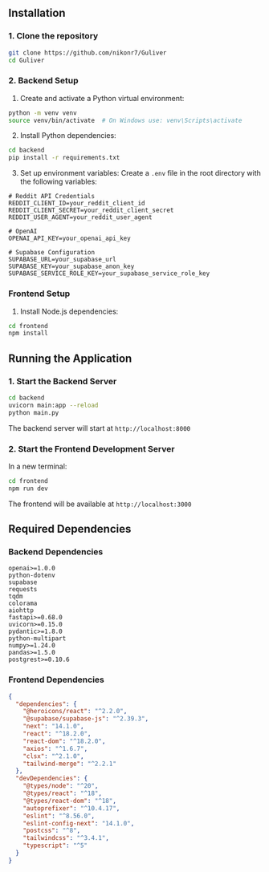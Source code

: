 
## Installation

### 1. Clone the repository
```bash
git clone https://github.com/nikonr7/Guliver
cd Guliver
```

### 2. Backend Setup

1. Create and activate a Python virtual environment:
```bash
python -m venv venv
source venv/bin/activate  # On Windows use: venv\Scripts\activate
```

2. Install Python dependencies:
```bash
cd backend
pip install -r requirements.txt
```

3. Set up environment variables:
   Create a `.env` file in the root directory with the following variables:
```env
# Reddit API Credentials
REDDIT_CLIENT_ID=your_reddit_client_id
REDDIT_CLIENT_SECRET=your_reddit_client_secret
REDDIT_USER_AGENT=your_reddit_user_agent

# OpenAI
OPENAI_API_KEY=your_openai_api_key

# Supabase Configuration
SUPABASE_URL=your_supabase_url
SUPABASE_KEY=your_supabase_anon_key
SUPABASE_SERVICE_ROLE_KEY=your_supabase_service_role_key
```


### Frontend Setup

1. Install Node.js dependencies:
```bash
cd frontend
npm install
```

## Running the Application

### 1. Start the Backend Server

```bash
cd backend
uvicorn main:app --reload
python main.py
```
The backend server will start at `http://localhost:8000`

### 2. Start the Frontend Development Server

In a new terminal:
```bash
cd frontend
npm run dev
```
The frontend will be available at `http://localhost:3000`

## Required Dependencies

### Backend Dependencies
```
openai>=1.0.0
python-dotenv
supabase
requests
tqdm
colorama
aiohttp
fastapi>=0.68.0
uvicorn>=0.15.0
pydantic>=1.8.0
python-multipart
numpy>=1.24.0
pandas>=1.5.0
postgrest>=0.10.6
```

### Frontend Dependencies
```json
{
  "dependencies": {
    "@heroicons/react": "^2.2.0",
    "@supabase/supabase-js": "^2.39.3",
    "next": "14.1.0",
    "react": "^18.2.0",
    "react-dom": "^18.2.0",
    "axios": "^1.6.7",
    "clsx": "^2.1.0",
    "tailwind-merge": "^2.2.1"
  },
  "devDependencies": {
    "@types/node": "^20",
    "@types/react": "^18",
    "@types/react-dom": "^18",
    "autoprefixer": "^10.4.17",
    "eslint": "^8.56.0",
    "eslint-config-next": "14.1.0",
    "postcss": "^8",
    "tailwindcss": "^3.4.1",
    "typescript": "^5"
  }
}
```